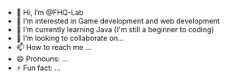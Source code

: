 - 👋 Hi, I’m @FHQ-Lab
- 👀 I’m interested in Game development and web development 
- 🌱 I’m currently learning Java (I'm still a beginner to coding)
- 💞️ I’m looking to collaborate on... 
- 📫 How to reach me ...
- 😄 Pronouns: ...
- ⚡ Fun fact: ...

<!---
Thunder360/Thunder360 is a ✨ special ✨ repository because its `README.md` (this file) appears on your GitHub profile.
You can click the Preview link to take a look at your changes.
--->
